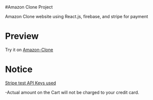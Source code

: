 #Amazon Clone Project

Amazon Clone website using React.js, firebase, and stripe for payment 

# Preview

Try it on [Amazon-Clone](https://clone-f8fa9.web.app)


# Notice 

<ins>Stripe test API Keys used</ins>

-Actual amount on the Cart will not be charged to your credit card. 